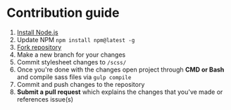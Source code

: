# Contribution guide
1. [Install Node.js](https://nodejs.org/en/download/)
2. Update NPM `npm install npm@latest -g`
3. [Fork repository](https://github.com/Jasius/Windows-theme)
4. Make a new branch for your changes
5. Commit stylesheet changes to `/scss/`
6. Once you're done with the changes open project through **CMD or Bash** and compile sass files via `gulp compile`
7. Commit and push changes to the repository
8. **Submit a pull request** which explains the changes that you've made or references issue(s)